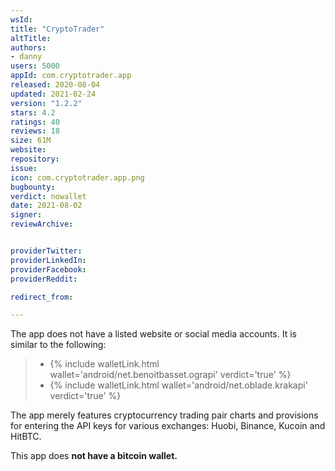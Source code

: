 ```yaml
---
wsId:
title: "CryptoTrader"
altTitle:
authors:
- danny
users: 5000
appId: com.cryptotrader.app
released: 2020-08-04
updated: 2021-02-24
version: "1.2.2"
stars: 4.2
ratings: 40
reviews: 18
size: 61M
website:
repository:
issue:
icon: com.cryptotrader.app.png
bugbounty:
verdict: nowallet
date: 2021-08-02
signer:
reviewArchive:


providerTwitter:
providerLinkedIn:
providerFacebook:
providerReddit:

redirect_from:

---
```



The app does not have a listed website or social media accounts. It is similar to the following:

> - {% include walletLink.html wallet='android/net.benoitbasset.ograpi' verdict='true' %}<br>
> - {% include walletLink.html wallet='android/net.oblade.krakapi' verdict='true' %}<br>

The app merely features cryptocurrency trading pair charts and provisions for entering the API keys for various exchanges: Huobi, Binance, Kucoin and HitBTC.

This app does **not have a bitcoin wallet.**
